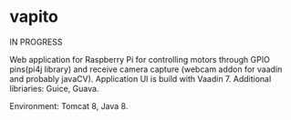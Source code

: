 vapito
======

IN PROGRESS

Web application for Raspberry Pi for controlling motors through GPIO pins(pi4j library) and receive camera capture (webcam addon
for vaadin and probably javaCV). 
Application UI is build with Vaadin 7.
Additional libriaries: Guice, Guava.

Environment: Tomcat 8, Java 8.
